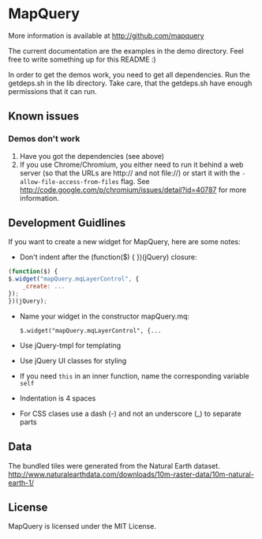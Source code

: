 MapQuery
=========

More information is available at http://github.com/mapquery

The current documentation are the examples in the demo directory. Feel free to write something up for this README :)

In order to get the demos work, you need to get all dependencies. Run the getdeps.sh in the lib directory. Take care, that the getdeps.sh have enough permissions that it can run.

Known issues
------------

### Demos don't work

1. Have you got the dependencies (see above)
2. If you use Chrome/Chromium, you either need to run it behind a web server (so that the URLs are http:// and not file://) or start it with the `-allow-file-access-from-files` flag. See http://code.google.com/p/chromium/issues/detail?id=40787 for more information.


Development Guidlines
---------------------

If you want to create a new widget for MapQuery, here are some notes:

 - Don't indent after the (function($) { })(jQuery) closure:

```javascript
(function($) {
$.widget("mapQuery.mqLayerControl", {
    _create: ...
});
})(jQuery);
```

 - Name your widget in the constructor mapQuery.mq<anameyoulike>:

    `$.widget("mapQuery.mqLayerControl", {...`

 - Use jQuery-tmpl for templating

 - Use jQuery UI classes for styling

 - If you need `this` in an inner function, name the corresponding variable `self`

 - Indentation is 4 spaces

 - For CSS clases use a dash (-) and not an underscore (_) to separate parts


Data
----

The bundled tiles were generated from the Natural Earth dataset.
http://www.naturalearthdata.com/downloads/10m-raster-data/10m-natural-earth-1/


License
-------

MapQuery is licensed under the MIT License.
